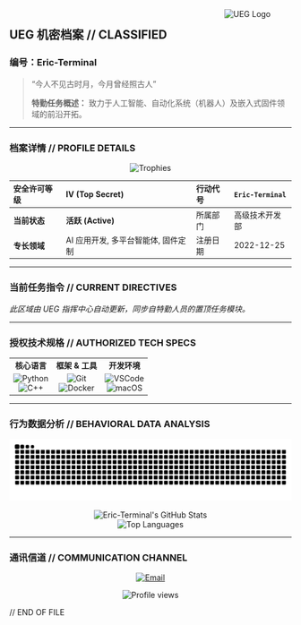 <!-- README.md -->
<picture>
  <source media="(prefers-color-scheme: dark)" srcset="assets/ueg_logo_dark.png">
  <source media="(prefers-color-scheme: light)" srcset="assets/ueg_logo_light.png">
  <img align="right" width="120" alt="UEG Logo" src="assets.ueg_logo_light.png">
</picture>

## **UEG 机密档案 // CLASSIFIED**
### **编号：Eric-Terminal**

> “今人不见古时月，今月曾经照古人”
> 
> **特勤任务概述：** 致力于人工智能、自动化系统（机器人）及嵌入式固件领域的前沿开拓。

---

### **档案详情 // PROFILE DETAILS**

<p align="center">
  <img src="https://github-profile-trophy.vercel.app/?username=Eric-Terminal&theme=onedark&column=7&no-frame=true&no-bg=true" alt="Trophies">
</p>

| 安全许可等级 | **IV (Top Secret)** | 行动代号 | `Eric-Terminal` |
| :--- | :--- | :--- | :--- |
| **当前状态** | **活跃 (Active)** | 所属部门 | 高级技术开发部 |
| **专长领域** | AI 应用开发, 多平台智能体, 固件定制 | 注册日期 | 2022-12-25 |

---

### **当前任务指令 // CURRENT DIRECTIVES**
*此区域由 UEG 指挥中心自动更新，同步自特勤人员的置顶任务模块。*
<!-- Pinned Repos - Start -->
<!-- Pinned Repos - End -->

---

### **授权技术规格 // AUTHORIZED TECH SPECS**

<table align="center">
  <tr>
    <td align="center"><strong>核心语言</strong></td>
    <td align="center"><strong>框架 & 工具</strong></td>
    <td align="center"><strong>开发环境</strong></td>
  </tr>
  <tr>
    <td align="center">
      <img src="https://img.shields.io/badge/Python-0D69AB?style=for-the-badge&logo=python&logoColor=white" alt="Python"/>
      <br>
      <img src="https://img.shields.io/badge/C++-0D69AB?style=for-the-badge&logo=cplusplus&logoColor=white" alt="C++"/>
    </td>
    <td align="center">
      <img src="https://img.shields.io/badge/Git-0D69AB?style=for-the-badge&logo=git&logoColor=white" alt="Git"/>
      <br>
      <img src="https://img.shields.io/badge/Docker-0D69AB?style=for-the-badge&logo=docker&logoColor=white" alt="Docker"/>
    </td>
    <td align="center">
      <img src="https://img.shields.io/badge/VS_Code-0D69AB?style=for-the-badge&logo=visualstudiocode&logoColor=white" alt="VSCode"/>
      <br>
       <img src="https://img.shields.io/badge/macOS-0D69AB?style=for-the-badge&logo=apple&logoColor=white" alt="macOS"/>
    </td>
  </tr>
</table>

---

### **行为数据分析 // BEHAVIORAL DATA ANALYSIS**

<p align="center">
  <!-- 动态贡献图 -->
  <img src="https://raw.githubusercontent.com/Eric-Terminal/Eric-Terminal/output/snake.svg" alt="Snake animation" />
</p>

<p align="center">
  <!-- 亮/暗模式自适应统计卡片 -->
  <picture>
    <source media="(prefers-color-scheme: dark)" srcset="https://github-readme-stats.vercel.app/api?username=Eric-Terminal&show_icons=true&bg_color=0d1117&text_color=ffffff&title_color=58a6ff&icon_color=58a6ff&border_color=4e5458&count_private=true">
    <source media="(prefers-color-scheme: light)" srcset="https://github-readme-stats.vercel.app/api?username=Eric-Terminal&show_icons=true&bg_color=ffffff&text_color=444&title_color=2f81f7&icon_color=2f81f7&border_color=e1e4e8&count_private=true">
    <img alt="Eric-Terminal's GitHub Stats" src="https://github-readme-stats.vercel.app/api?username=Eric-Terminal&show_icons=true">
  </picture>
  <br>
  <picture>
    <source media="(prefers-color-scheme: dark)" srcset="https://github-readme-stats.vercel.app/api/top-langs/?username=Eric-Terminal&layout=compact&bg_color=0d1117&text_color=ffffff&title_color=58a6ff&border_color=4e5458">
    <source media="(prefers-color-scheme: light)" srcset="https://github-readme-stats.vercel.app/api/top-langs/?username=Eric-Terminal&layout=compact&bg_color=ffffff&text_color=444&title_color=2f81f7&border_color=e1e4e8">
    <img alt="Top Languages" src="https://github-readme-stats.vercel.app/api/top-langs/?username=Eric-Terminal&layout=compact">
  </picture>
</p>

---

### **通讯信道 // COMMUNICATION CHANNEL**

<p align="center">
  <a href="mailto:your_email@example.com">
    <img src="https://img.shields.io/badge/建立通讯链接-0D69AB?style=for-the-badge&logo=minutemailer&logoColor=white" alt="Email"/>
  </a>
</p>

<p align="center">
  <img src="https://komarev.com/ghpvc/?username=Eric-Terminal&label=档案访问次数&color=blue&style=flat" alt="Profile views" />
</p>

// END OF FILE